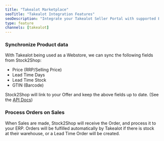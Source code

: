 ```yaml
---
title: "Takealot Marketplace"
seoTitle: "Takealot Integration Features"
seoDescription: "Integrate your Takealot Seller Portal with supported ERP/Accounting systems through Stock2Shop"
type: feature
channels: [takealot]
---
```


<!-- 

key
url
gtin_map
log_enabled
check_order_items_linked

-->

<!-- offer_map -->
### Synchronize Product data
With Takealot being used as a Webstore, we can sync the following fields from Stock2Shop:

- Price (RRP/Selling Price)
- Lead Time Days
- Lead Time Stock
- GTIN (Barcode)

Stock2Shop will link to your Offer and keep the above fields up to date. (See the 
[API Docs](https://docs.google.com/document/d/e/2PACX-1vQe4bMaLKaqmtokWWPApbERX1snEpAbwQKKZm23-zhkJ8iPKNsXfVvvkKKaa1Hhq7cE-31NhnqynHnQ/pub))

<!-- order_map -->
### Process Orders on Sales
When Sales are made, Stock2Shop will receive the Order, and process it to your ERP.
Orders will be fulfilled automatically by Takealot if there is stock at their warehouse, or a Lead Time Order will be created.

